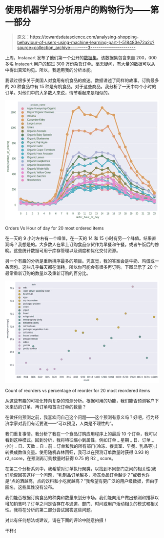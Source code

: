 # 使用机器学习分析用户的购物行为——第一部分

> 原文：<https://towardsdatascience.com/analysing-shopping-behaviour-of-users-using-machine-learning-part-1-518483e72a2c?source=collection_archive---------3----------------------->

上周，Instacart 发布了他们第一个公开的[数据集](https://tech.instacart.com/3-million-instacart-orders-open-sourced-d40d29ead6f2)。该数据集包含来自 200，000 多名 Instacart 用户的超过 300 万份杂货订单。毫无疑问，有大量的数据可以从中得出真知灼见。所以，我运用我的分析本能。

我读过很多关于美国人对食用有机食品的痴迷。数据讲述了同样的故事。订购最多的 20 种食品中有 15 种是有机食品。对于这些商品，我分析了一天中每个小时的订单。对他们中的大多数人来说，情节看起来是相似的。

![](img/ce3563d979529ad4976d83c4e8d908ea.png)

Orders Vs Hour of day for 20 most ordered items

在一天的 9 小时左右有一个峰值，在一天的 14 和 15 小时有另一个峰值。结果直观吗？我想是的。大多数人在早上订购食品杂货作为早餐和午餐。或者午饭后的傍晚。这些统计数据可用于库存管理以及调度和优化交付资源。

另一个有趣的分析是重新排序最多的项目。凭直觉，我的答案会是牛奶、鸡蛋或一条面包。这些几乎每天都在消耗，所以你可能会有很多再订购。下图显示了 20 个最常重新订购的数量以及重新订购的百分比。

![](img/0276cf59eccb36fe162e29f6bdbbf999.png)

Count of reorders vs percentage of reorder for 20 most reordered items

从这些有趣的可视化转向复杂的预测分析。根据可用的功能，我们能否预测客户下次来访的订单、再订单和首次订单的数量？

在做任何预测之前，我喜欢问自己这个问题——这个预测有意义吗？好吧，行为经济学家对我们有话要说——“可以预见，人类是不理性的”。

我们重复事情。我分析了我在一个食品订购应用程序上的最后 10 个订单，我可以看到这种模式。回到分析，我将特征缩小到属性，例如订单 _ 星期 _ 日、订单 _ 小时 _ 日、天数 _ 自 _ 前 _ 订单和我的所有部门(冷冻、餐具室、早餐、乳品等)。)转换成数值变量。使用随机森林回归，我可以在预测订单数量时获得 0.93 的 r2_score，在预测再订购数量时获得 0.75 的 R2 _ score。

在第二个分析系列中，我希望对订单执行聚类，以找到不同部门之间的相关性(我们能否回答这样一个问题，“乳制品订单越多，冷冻食品订单越少？”或者也许是“点的酒越高，点的饮料和小吃就越高？”我希望有更广泛的用户级数据，但由于匿名，这些属性没有公布。

我们能否根据订购食品的种类和数量来划分市场。我们能向用户做出预测和推荐以增加销售吗？订单之间是否存在与通道、部门、时间或用户活动相关的模式和相关性。我将在分析的第二部分尝试回答这些问题。

对此有任何想法或建议，请在下面的评论中随意拍摄！

干杯:)